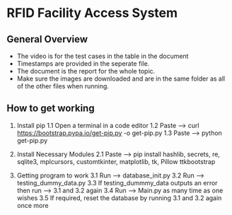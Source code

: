 # RFID Facility Access System
## General Overview
* The video is for the test cases in the table in the document
* Timestamps are provided in the seperate file.
* The document is the report for the whole topic.
* Make sure the images are downloaded and are in the same folder as all of the other files when running.

## How to get working
1. Install pip
1.1 Open a terminal in a code editor
1.2 Paste --> curl https://bootstrap.pypa.io/get-pip.py -o get-pip.py
1.3 Paste --> python get-pip.py

2. Install Necessary Modules
2.1 Paste --> pip install hashlib, secrets, re, sqlite3, mplcursors, customtkinter, matplotlib, tk, Pillow ttkbootstrap

3. Getting program to work
3.1 Run --> database_init.py
3.2 Run --> testing_dummy_data.py
3.3 If testing_dummmy_data outputs an error then run --> 3.1 and 3.2 again
3.4 Run --> Main.py as many time as one wishes
3.5 If required, reset the database by running 3.1 and 3.2 again once more
